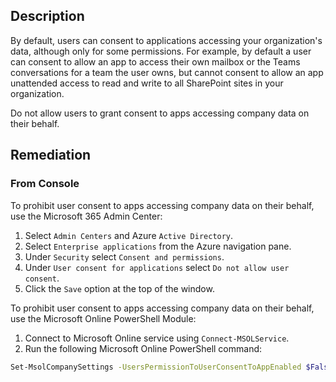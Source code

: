 ## Description

By default, users can consent to applications accessing your organization's data, although only for some permissions. For example, by default a user can consent to allow an app to access their own mailbox or the Teams conversations for a team the user owns, but cannot consent to allow an app unattended access to read and write to all SharePoint sites in your organization.

Do not allow users to grant consent to apps accessing company data on their behalf.

## Remediation

### From Console

To prohibit user consent to apps accessing company data on their behalf, use the Microsoft 365 Admin Center:

1. Select `Admin Centers` and Azure `Active Directory`.
2. Select `Enterprise applications` from the Azure navigation pane.
3. Under `Security` select `Consent and permissions`.
4. Under `User consent for applications` select `Do not allow user consent`.
5. Click the `Save` option at the top of the window.

To prohibit user consent to apps accessing company data on their behalf, use the Microsoft Online PowerShell Module:

1. Connect to Microsoft Online service using `Connect-MSOLService`.
2. Run the following Microsoft Online PowerShell command:

```bash
Set-MsolCompanySettings -UsersPermissionToUserConsentToAppEnabled $False
```
